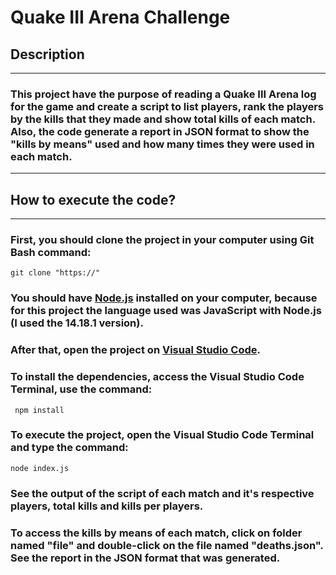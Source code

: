 # Quake III Arena Challenge

## Description
---
### This project have the purpose of reading a Quake III Arena log for the game and create a script to list players, rank the players by the kills that they made and show total kills of each match. Also, the code generate a report in JSON format to show the "kills by means" used and how many times they were used in each match.
---

## How to execute the code?
---
### First, you should clone the project in your computer using Git Bash command:
```
git clone "https://"
```

### You should have [Node.js](https://nodejs.org/en/download/) installed on your computer, because for this project the language used was JavaScript with Node.js (I used the 14.18.1 version).

### After that, open the project on [Visual Studio Code](https://code.visualstudio.com/download).
### To install the dependencies, access the Visual Studio Code Terminal, use the command:
```
 npm install
 ```
### To execute the project, open the Visual Studio Code Terminal and type the command:
```
node index.js
```

### See the output of the script of each match and it's respective players, total kills and kills per players.

### To access the kills by means of each match, click on folder named "file" and double-click on the file named "deaths.json". See the report in the JSON format that was generated.